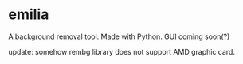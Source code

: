 # emilia
A background removal tool. Made with Python. GUI coming soon(?)

update: somehow rembg library does not support AMD graphic card.
